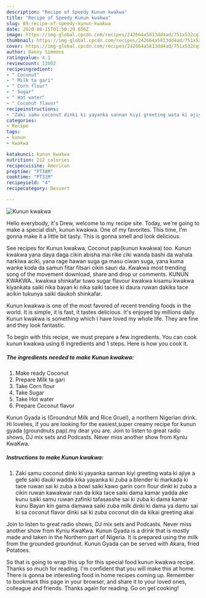 ```yaml
---
description: "Recipe of Speedy Kunun kwakwa"
title: "Recipe of Speedy Kunun kwakwa"
slug: 89-recipe-of-speedy-kunun-kwakwa
date: 2020-08-15T01:50:29.656Z
image: https://img-global.cpcdn.com/recipes/242664a5813dd4ad/751x532cq70/kunun-kwakwa-recipe-main-photo.jpg
thumbnail: https://img-global.cpcdn.com/recipes/242664a5813dd4ad/751x532cq70/kunun-kwakwa-recipe-main-photo.jpg
cover: https://img-global.cpcdn.com/recipes/242664a5813dd4ad/751x532cq70/kunun-kwakwa-recipe-main-photo.jpg
author: Danny Simmons
ratingvalue: 4.1
reviewcount: 13602
recipeingredient:
- " Coconut"
- " Milk ta gari"
- " Corn flour"
- " Sugar"
- " Hot water"
- " Coconut flavor"
recipeinstructions:
- "Zaki samu coconut dinki ki yayanka sannan kiyi greeting wata ki ajiye a gefe saiki dauki wadda kika yayanka ki zuba a blender ki markada ki tace ruwan sai ki zuba a bowl saiki kawo garin corn flour dinki ki zuba a cikin ruwan kawakwar nan da kika tace saiki dama kamar yadda ake kunu saiki samu ruwan zafinki tafasasshe sai ki zuba ki dama kamar kunu Bayan kin gama damawa saiki zuba milk dinki ki dama ya damu sai ki sa coconut flavor dinki sai ki zuba coconut din da kikai greeting akai"
categories:
- Recipe
tags:
- kunun
- kwakwa

katakunci: kunun kwakwa 
nutrition: 212 calories
recipecuisine: American
preptime: "PT38M"
cooktime: "PT31M"
recipeyield: "4"
recipecategory: Dessert

---
```



![Kunun kwakwa](https://img-global.cpcdn.com/recipes/242664a5813dd4ad/751x532cq70/kunun-kwakwa-recipe-main-photo.jpg)

Hello everybody, it's Drew, welcome to my recipe site. Today, we're going to make a special dish, kunun kwakwa. One of my favorites. This time, I'm gonna make it a little bit tasty. This is gonna smell and look delicious.

See recipes for Kunun kwakwa, Coconut pap(kunun kwakwa) too. Kunun kwakwa yana daya daga cikin abisha mai rike ciki wanda bashi da wahala narkiwa aciki, yana rage hawan suga ga masu ciwan suga, yana kuma wanke koda da samun fitar fitsari cikin sauri da. Kwakwa most trending song of the movement download, share and drop ur comments. KUNUN KWAKWA.. kwakwa shinkafar tuwo sugar flavour kwakwa kisamu kwakwa kiyankata saiki nika bayan ki nika saiki tacee ki daura ruwan dakika tace acikin tukunya saiki daukoh shinkafar.

Kunun kwakwa is one of the most favored of recent trending foods in the world. It is simple, it is fast, it tastes delicious. It's enjoyed by millions daily. Kunun kwakwa is something which I have loved my whole life. They are fine and they look fantastic.


To begin with this recipe, we must prepare a few ingredients. You can cook kunun kwakwa using 6 ingredients and 1 steps. Here is how you cook it.

<!--inarticleads1-->

##### The ingredients needed to make Kunun kwakwa:

1. Make ready  Coconut
1. Prepare  Milk ta gari
1. Take  Corn flour
1. Take  Sugar
1. Take  Hot water
1. Prepare  Coconut flavor


Kunun Gyada is (Groundnut Milk and Rice Gruel), a northern Nigerian drink. Hi lovelies, if you are looking for the easiest,super creamy recipe for kunun gyada (groundnuts pap).my dear you are. Join to listen to great radio shows, DJ mix sets and Podcasts. Never miss another show from Kyniu KwaKwa. 

<!--inarticleads2-->

##### Instructions to make Kunun kwakwa:

1. Zaki samu coconut dinki ki yayanka sannan kiyi greeting wata ki ajiye a gefe saiki dauki wadda kika yayanka ki zuba a blender ki markada ki tace ruwan sai ki zuba a bowl saiki kawo garin corn flour dinki ki zuba a cikin ruwan kawakwar nan da kika tace saiki dama kamar yadda ake kunu saiki samu ruwan zafinki tafasasshe sai ki zuba ki dama kamar kunu Bayan kin gama damawa saiki zuba milk dinki ki dama ya damu sai ki sa coconut flavor dinki sai ki zuba coconut din da kikai greeting akai


Join to listen to great radio shows, DJ mix sets and Podcasts. Never miss another show from Kyniu KwaKwa. Kunun Gyada is a drink that is mostly made and taken in the Northern part of Nigeria. It is prepared using the milk from the grounded groundnut. Kunun Gyada can be served with Akara, fried Potatoes. 

So that is going to wrap this up for this special food kunun kwakwa recipe. Thanks so much for reading. I'm confident that you will make this at home. There is gonna be interesting food in home recipes coming up. Remember to bookmark this page in your browser, and share it to your loved ones, colleague and friends. Thanks again for reading. Go on get cooking!
